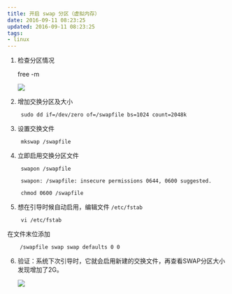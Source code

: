 ```yaml
---
title: 开启 swap 分区（虚拟内存）
date: 2016-09-11 08:23:25
updated: 2016-09-11 08:23:25
tags:
- linux
---
```


1. 检查分区情况

    free -m

    ![](https://img.lidong.me/2016/09/IZ5dmUw0LquR.png)
<!-- more -->

2. 增加交换分区及大小

        sudo dd if=/dev/zero of=/swapfile bs=1024 count=2048k
3. 设置交换文件

        mkswap /swapfile
4. 立即启用交换分区文件

        swapon /swapfile

        swapon: /swapfile: insecure permissions 0644, 0600 suggested.
    
        chmod 0600 /swapfile

5. 想在引导时候自动启用，编辑文件 `/etc/fstab`

        vi /etc/fstab
在文件末位添加

        /swapfile swap swap defaults 0 0
        
6. 验证：系统下次引导时，它就会启用新建的交换文件，再查看SWAP分区大小发现增加了2G。

    ![](https://img.lidong.me/2016/09/Uv4CHbdAfCoY.png)



